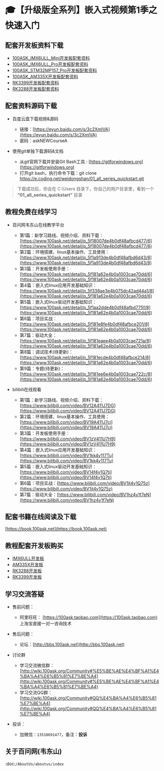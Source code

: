 # 🎓【升级版全系列】嵌入式视频第1季之快速入门

## 配套开发板资料下载

- [100ASK_IMX6ULL_Mini开发板配套资料](http://download.100ask.org/boards/Nxp/100ask_imx6ull_mini/index.html)
- [100ASK_IMX6ULL_Pro开发板配套资料](http://download.100ask.org/boards/Nxp/100ask_imx6ull_pro/index.html)
- [100ASK_STM32MP157_Pro开发板配套资料](http://download.100ask.org/boards/St/100ask_stm32mp157_pro/index.html)
- [100ASK_AM335X开发板配套资料](http://download.100ask.org/boards/Ti/100ask_am335x/index.html)
- [RK3399开发板配套资料](http://download.100ask.org/boards/Rockchip/firefly-roc-rk3399-pc/index.html)
- [RK3288开发板配套资料](http://download.100ask.org/boards/Rockchip/firefly-rk3288/index.html)


## 配套资料源码下载

- 百度云盘下载视频&源码
  - 链接：[https://eyun.baidu.com/s/3c2XmIVA](https://eyun.baidu.com/s/3c2XmIVA)
  - 密码：askNEWCourseA
  
- 使用git单独下载源码&文档
  - 从git官网下载并安装Git Bash工具 : [https://gitforwindows.org](https://gitforwindows.org)
  - 打开git bash，执行命令下载：git clone https://e.coding.net/weidongshan/01_all_series_quickstart.git

> 下载成功后，你会在 C:\Users 目录下，你自己的用户目录里，看到一个 **“01_all_series_quickstart”** 目录


## 教程免费在线学习

- 百问网韦东山在线教学平台
  - 第1篇：新学习路线、视频介绍、资料下载：[https://www.100ask.net/detail/p_5f18007de4b0df48afbcd477/6](https://www.100ask.net/detail/p_5f18007de4b0df48afbcd477/6)
  - 第2篇：环境搭建、linux基本操作、工具使用：[https://www.100ask.net/detail/p_5f1a913de4b0df48afbd6d43/8](https://www.100ask.net/detail/p_5f1a913de4b0df48afbd6d43/8)
  - 第3篇：开发板使用手册：[https://www.100ask.net/detail/p_5f181a62e4b0a1003cae70dd/6](https://www.100ask.net/detail/p_5f181a62e4b0a1003cae70dd/6)
  - 第4篇：嵌入式linux应用开发基础知识：[https://www.100ask.net/detail/p_5f338ae3e4b075dc42ad44a1/8](https://www.100ask.net/detail/p_5f181a62e4b0a1003cae70dd/6)
  - 第5篇：嵌入式linux驱动开发基础知识：[https://www.100ask.net/detail/p_5f1aa2dde4b0df48afbd775f/8](https://www.100ask.net/detail/p_5f181a62e4b0a1003cae70dd/6)
  - 第6篇：项目实战：[https://www.100ask.net/detail/p_5f181e8fe4b0df48afbce201/8](https://www.100ask.net/detail/p_5f181a62e4b0a1003cae70dd/6)
  - 第7篇：驱动大全：[https://www.100ask.net/detail/p_5f181eaee4b0a1003cae721a/8](https://www.100ask.net/detail/p_5f181a62e4b0a1003cae70dd/6)
  - 第8篇：调试技术(待更新)：[https://www.100ask.net/detail/p_5f181ecde4b0df48afbce214/8](https://www.100ask.net/detail/p_5f181a62e4b0a1003cae70dd/6)
  - 第9篇：专题(待更新)：[https://www.100ask.net/detail/p_5f181ee6e4b0a1003cae722c/8](https://www.100ask.net/detail/p_5f181a62e4b0a1003cae70dd/6)


- bilibili在线观看
  - 第1篇：新学习路线、视频介绍、资料下载：[https://www.bilibili.com/video/BV12A411J7DG](https://www.bilibili.com/video/BV12A411J7DG)
  - 第2篇：环境搭建、linux基本操作、工具使用：[https://www.bilibili.com/video/BV19A411J7ci](https://www.bilibili.com/video/BV19A411J7ci)
  - 第3篇：开发板使用手册：[https://www.bilibili.com/video/BV1zV411U7H9](https://www.bilibili.com/video/BV1zV411U7H9)
  - 第4篇：嵌入式linux应用开发基础知识：[https://www.bilibili.com/video/BV1kk4y117Tu](https://www.bilibili.com/video/BV1kk4y117Tu)
  - 第5篇：嵌入式linux驱动开发基础知识：[https://www.bilibili.com/video/BV14f4y1Q7ti](https://www.bilibili.com/video/BV14f4y1Q7ti)
  - 第6篇：项目实战：[https://www.bilibili.com/video/BV1it4y1Q75z](https://www.bilibili.com/video/BV1it4y1Q75z)
  - 第7篇：驱动大全：[https://www.bilibili.com/video/BV1hz4y1f7eN](https://www.bilibili.com/video/BV1hz4y1f7eN)



## 配套书籍在线阅读及下载

[https://book.100ask.net](https://book.100ask.net)


## 教程配套开发板购买

- [IMX6ULL开发板](https://item.taobao.com/item.htm?spm=a1z10.5-c-s.w4002-18944745104.12.6c896036i1SlFl&id=610613585935)
- [AM335X开发板](https://item.taobao.com/item.htm?spm=a1z10.5-c-s.w4002-18944745104.12.4f45656ctZqneh&id=601709849721)
- [RK3288开发板](https://100ask.taobao.com/category-1475461376.htm?spm=a1z10.5-c-s.w4010-22661840056.34.1a5a4c7aykAzVA&search=y&parentCatId=160544246&parentCatName=%CB%F9%D3%D0%BF%AA%B7%A2%B0%E5&catName=RK3288%BF%AA%B7%A2%B0%E5#bd)
- [RK3399开发板](https://item.taobao.com/item.htm?spm=a1z10.5-c-s.w4002-18944745104.12.2ad35e6dtSSKEP&id=601124209964)
 
## 学习交流答疑

- 售前问题：
  - 阿里旺旺： [https://100ask.taobao.com](https://100ask.taobao.com) 上淘宝直接一对一咨询技术
  
- 售后问题：
  - 论坛：[http://bbs.100ask.net](http://bbs.100ask.net)
  
- 讨论群
  - 学习交流微信群：[http://wiki.100ask.org/Community#%E5%BE%AE%E4%BF%A1%E4%BA%A4%E6%B5%81%E7%BE%A4](http://wiki.100ask.org/Community#%E5%BE%AE%E4%BF%A1%E4%BA%A4%E6%B5%81%E7%BE%A4)
  - 学习交流QQ群：  [http://wiki.100ask.org/Community#QQ%E4%BA%A4%E6%B5%81%E7%BE%A4](http://wiki.100ask.org/Community#QQ%E4%BA%A4%E6%B5%81%E7%BE%A4)

- 投诉：
  - 加微信：``13510691477``，备注：**投诉**


## 关于百问网(韦东山)

 :doc:`/AboutUs/aboutus/index`
 
 



